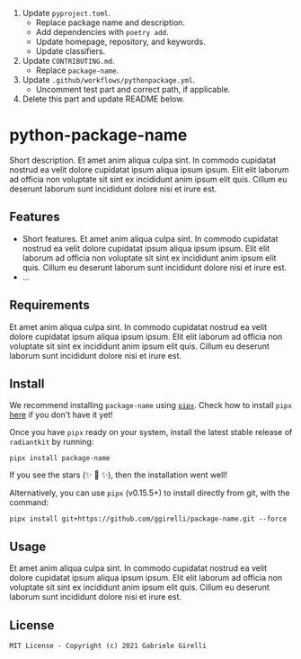 1. Update `pyproject.toml`.
   - Replace package name and description.
   - Add dependencies with `poetry add`.
   - Update homepage, repository, and keywords.
   - Update classifiers.
2. Update `CONTRIBUTING.md`.
   - Replace `package-name`.
3. Update `.github/workflows/pythonpackage.yml`.
   - Uncomment test part and correct path, if applicable.
4. Delete this part and update README below.

# python-package-name

Short description. Et amet anim aliqua culpa sint. In commodo cupidatat nostrud ea velit dolore cupidatat ipsum aliqua ipsum ipsum. Elit elit laborum ad officia non voluptate sit sint ex incididunt anim ipsum elit quis. Cillum eu deserunt laborum sunt incididunt dolore nisi et irure est.

## Features

- Short features. Et amet anim aliqua culpa sint. In commodo cupidatat nostrud ea velit dolore cupidatat ipsum aliqua ipsum ipsum. Elit elit laborum ad officia non voluptate sit sint ex incididunt anim ipsum elit quis. Cillum eu deserunt laborum sunt incididunt dolore nisi et irure est.
- ...

## Requirements

Et amet anim aliqua culpa sint. In commodo cupidatat nostrud ea velit dolore cupidatat ipsum aliqua ipsum ipsum. Elit elit laborum ad officia non voluptate sit sint ex incididunt anim ipsum elit quis. Cillum eu deserunt laborum sunt incididunt dolore nisi et irure est.

## Install

We recommend installing `package-name` using [`pipx`](https://github.com/pipxproject/pipx). Check how to install `pipx` [here](https://github.com/pipxproject/pipx#install-pipx) if you don't have it yet!

Once you have `pipx` ready on your system, install the latest stable release of `radiantkit` by running:
```
pipx install package-name
```
If you see the stars (✨ 🌟 ✨), then the installation went well!

Alternatively, you can use `pipx` (v0.15.5+) to install directly from git, with the command:
```
pipx install git+https://github.com/ggirelli/package-name.git --force
```

## Usage

Et amet anim aliqua culpa sint. In commodo cupidatat nostrud ea velit dolore cupidatat ipsum aliqua ipsum ipsum. Elit elit laborum ad officia non voluptate sit sint ex incididunt anim ipsum elit quis. Cillum eu deserunt laborum sunt incididunt dolore nisi et irure est.

## License

`MIT License - Copyright (c) 2021 Gabriele Girelli`
